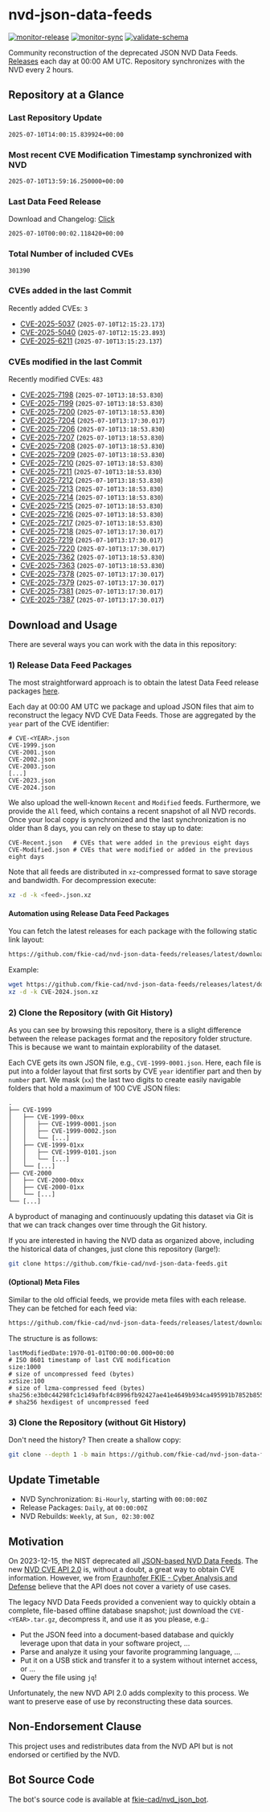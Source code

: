 # nvd-json-data-feeds

[![monitor-release](https://github.com/fkie-cad/nvd-json-data-feeds/actions/workflows/monitor_release.yml/badge.svg)](https://github.com/fkie-cad/nvd-json-data-feeds/actions/workflows/monitor_release.yml)
[![monitor-sync](https://github.com/fkie-cad/nvd-json-data-feeds/actions/workflows/monitor_sync.yml/badge.svg)](https://github.com/fkie-cad/nvd-json-data-feeds/actions/workflows/monitor_sync.yml)
[![validate-schema](https://github.com/fkie-cad/nvd-json-data-feeds/actions/workflows/validate_schema.yml/badge.svg)](https://github.com/fkie-cad/nvd-json-data-feeds/actions/workflows/validate_schema.yml)

Community reconstruction of the deprecated JSON NVD Data Feeds.
[Releases](https://github.com/fkie-cad/nvd-json-data-feeds/releases/latest) each day at 00:00 AM UTC.
Repository synchronizes with the NVD every 2 hours.

## Repository at a Glance

### Last Repository Update

```plain
2025-07-10T14:00:15.839924+00:00
```

### Most recent CVE Modification Timestamp synchronized with NVD

```plain
2025-07-10T13:59:16.250000+00:00
```

### Last Data Feed Release

Download and Changelog: [Click](https://github.com/fkie-cad/nvd-json-data-feeds/releases/latest)

```plain
2025-07-10T00:00:02.118420+00:00
```

### Total Number of included CVEs

```plain
301390
```

### CVEs added in the last Commit

Recently added CVEs: `3`

- [CVE-2025-5037](CVE-2025/CVE-2025-50xx/CVE-2025-5037.json) (`2025-07-10T12:15:23.173`)
- [CVE-2025-5040](CVE-2025/CVE-2025-50xx/CVE-2025-5040.json) (`2025-07-10T12:15:23.893`)
- [CVE-2025-6211](CVE-2025/CVE-2025-62xx/CVE-2025-6211.json) (`2025-07-10T13:15:23.137`)


### CVEs modified in the last Commit

Recently modified CVEs: `483`

- [CVE-2025-7198](CVE-2025/CVE-2025-71xx/CVE-2025-7198.json) (`2025-07-10T13:18:53.830`)
- [CVE-2025-7199](CVE-2025/CVE-2025-71xx/CVE-2025-7199.json) (`2025-07-10T13:18:53.830`)
- [CVE-2025-7200](CVE-2025/CVE-2025-72xx/CVE-2025-7200.json) (`2025-07-10T13:18:53.830`)
- [CVE-2025-7204](CVE-2025/CVE-2025-72xx/CVE-2025-7204.json) (`2025-07-10T13:17:30.017`)
- [CVE-2025-7206](CVE-2025/CVE-2025-72xx/CVE-2025-7206.json) (`2025-07-10T13:18:53.830`)
- [CVE-2025-7207](CVE-2025/CVE-2025-72xx/CVE-2025-7207.json) (`2025-07-10T13:18:53.830`)
- [CVE-2025-7208](CVE-2025/CVE-2025-72xx/CVE-2025-7208.json) (`2025-07-10T13:18:53.830`)
- [CVE-2025-7209](CVE-2025/CVE-2025-72xx/CVE-2025-7209.json) (`2025-07-10T13:18:53.830`)
- [CVE-2025-7210](CVE-2025/CVE-2025-72xx/CVE-2025-7210.json) (`2025-07-10T13:18:53.830`)
- [CVE-2025-7211](CVE-2025/CVE-2025-72xx/CVE-2025-7211.json) (`2025-07-10T13:18:53.830`)
- [CVE-2025-7212](CVE-2025/CVE-2025-72xx/CVE-2025-7212.json) (`2025-07-10T13:18:53.830`)
- [CVE-2025-7213](CVE-2025/CVE-2025-72xx/CVE-2025-7213.json) (`2025-07-10T13:18:53.830`)
- [CVE-2025-7214](CVE-2025/CVE-2025-72xx/CVE-2025-7214.json) (`2025-07-10T13:18:53.830`)
- [CVE-2025-7215](CVE-2025/CVE-2025-72xx/CVE-2025-7215.json) (`2025-07-10T13:18:53.830`)
- [CVE-2025-7216](CVE-2025/CVE-2025-72xx/CVE-2025-7216.json) (`2025-07-10T13:18:53.830`)
- [CVE-2025-7217](CVE-2025/CVE-2025-72xx/CVE-2025-7217.json) (`2025-07-10T13:18:53.830`)
- [CVE-2025-7218](CVE-2025/CVE-2025-72xx/CVE-2025-7218.json) (`2025-07-10T13:17:30.017`)
- [CVE-2025-7219](CVE-2025/CVE-2025-72xx/CVE-2025-7219.json) (`2025-07-10T13:17:30.017`)
- [CVE-2025-7220](CVE-2025/CVE-2025-72xx/CVE-2025-7220.json) (`2025-07-10T13:17:30.017`)
- [CVE-2025-7362](CVE-2025/CVE-2025-73xx/CVE-2025-7362.json) (`2025-07-10T13:18:53.830`)
- [CVE-2025-7363](CVE-2025/CVE-2025-73xx/CVE-2025-7363.json) (`2025-07-10T13:18:53.830`)
- [CVE-2025-7378](CVE-2025/CVE-2025-73xx/CVE-2025-7378.json) (`2025-07-10T13:17:30.017`)
- [CVE-2025-7379](CVE-2025/CVE-2025-73xx/CVE-2025-7379.json) (`2025-07-10T13:17:30.017`)
- [CVE-2025-7381](CVE-2025/CVE-2025-73xx/CVE-2025-7381.json) (`2025-07-10T13:17:30.017`)
- [CVE-2025-7387](CVE-2025/CVE-2025-73xx/CVE-2025-7387.json) (`2025-07-10T13:17:30.017`)


## Download and Usage

There are several ways you can work with the data in this repository:

### 1) Release Data Feed Packages

The most straightforward approach is to obtain the latest Data Feed release packages [here](https://github.com/fkie-cad/nvd-json-data-feeds/releases/latest).

Each day at 00:00 AM UTC we package and upload JSON files that aim to reconstruct the legacy NVD CVE Data Feeds.
Those are aggregated by the `year` part of the CVE identifier:

```
# CVE-<YEAR>.json
CVE-1999.json
CVE-2001.json
CVE-2002.json
CVE-2003.json
[...]
CVE-2023.json
CVE-2024.json
```

We also upload the well-known `Recent` and `Modified` feeds.
Furthermore, we provide the `All` feed, which contains a recent snapshot of all NVD records.
Once your local copy is synchronized and the last synchronization is no older than 8 days, you can rely on these to stay up to date:

```plain
CVE-Recent.json   # CVEs that were added in the previous eight days
CVE-Modified.json # CVEs that were modified or added in the previous eight days
```

Note that all feeds are distributed in `xz`-compressed format to save storage and bandwidth.
For decompression execute:

```sh
xz -d -k <feed>.json.xz
```

#### Automation using Release Data Feed Packages

You can fetch the latest releases for each package with the following static link layout:

```sh
https://github.com/fkie-cad/nvd-json-data-feeds/releases/latest/download/CVE-<YEAR>.json.xz
```

Example:

```sh
wget https://github.com/fkie-cad/nvd-json-data-feeds/releases/latest/download/CVE-2024.json.xz
xz -d -k CVE-2024.json.xz
```

### 2) Clone the Repository (with Git History)

As you can see by browsing this repository, there is a slight difference between the release packages format and the repository folder structure.
This is because we want to maintain explorability of the dataset.

Each CVE gets its own JSON file, e.g., `CVE-1999-0001.json`.
Here, each file is put into a folder layout that first sorts by CVE `year` identifier part and then by `number` part.
We mask (`xx`) the last two digits to create easily navigable folders that hold a maximum of 100 CVE JSON files:

```plain
.
├── CVE-1999
│   ├── CVE-1999-00xx
│   │   ├── CVE-1999-0001.json
│   │   ├── CVE-1999-0002.json
│   │   └── [...]
│   ├── CVE-1999-01xx
│   │   ├── CVE-1999-0101.json
│   │   └── [...]
│   └── [...]
├── CVE-2000
│   ├── CVE-2000-00xx
│   ├── CVE-2000-01xx
│   └── [...]
└── [...]
```

A byproduct of managing and continuously updating this dataset via Git is that we can track changes over time through the Git history.

If you are interested in having the NVD data as organized above, including the historical data of changes, just clone this repository (large!):

```sh
git clone https://github.com/fkie-cad/nvd-json-data-feeds.git
```

#### (Optional) Meta Files

Similar to the old official feeds, we provide meta files with each release. They can be fetched for each feed via:

```sh
https://github.com/fkie-cad/nvd-json-data-feeds/releases/latest/download/CVE-<YEAR>.meta
```

The structure is as follows:

```plain
lastModifiedDate:1970-01-01T00:00:00.000+00:00                          # ISO 8601 timestamp of last CVE modification
size:1000                                                               # size of uncompressed feed (bytes)
xzSize:100                                                              # size of lzma-compressed feed (bytes)
sha256:e3b0c44298fc1c149afbf4c8996fb92427ae41e4649b934ca495991b7852b855 # sha256 hexdigest of uncompressed feed
```

### 3) Clone the Repository (without Git History)

Don't need the history? Then create a shallow copy:

```sh
git clone --depth 1 -b main https://github.com/fkie-cad/nvd-json-data-feeds.git
```


## Update Timetable

* NVD Synchronization: `Bi-Hourly`, starting with `00:00:00Z`
* Release Packages: `Daily`, at `00:00:00Z`
* NVD Rebuilds: `Weekly`, at `Sun, 02:30:00Z`


## Motivation

On 2023-12-15, the NIST deprecated all [JSON-based NVD Data Feeds](https://nvd.nist.gov/vuln/data-feeds#divRetirementBanner-1).
The new [NVD CVE API 2.0](https://nvd.nist.gov/developers/vulnerabilities) is, without a doubt, a great way to obtain CVE information.
However, we from [Fraunhofer FKIE - Cyber Analysis and Defense](https://www.fkie.fraunhofer.de/en/departments/cad.html) believe that the API does not cover a variety of use cases.

The legacy NVD Data Feeds provided a convenient way to quickly obtain a complete, file-based offline database snapshot; just download the `CVE-<YEAR>.tar.gz`, decompress it, and use it as you please, e.g.:

- Put the JSON feed into a document-based database and quickly leverage upon that data in your software project, ...
- Parse and analyze it using your favorite programming language, ...
- Put it on a USB stick and transfer it to a system without internet access, or ...
- Query the file using `jq`!

Unfortunately, the new NVD API 2.0 adds complexity to this process.
We want to preserve ease of use by reconstructing these data sources.

## Non-Endorsement Clause

This project uses and redistributes data from the NVD API but is not endorsed or certified by the NVD.

## Bot Source Code

The bot's source code is available at [fkie-cad/nvd\_json\_bot](https://github.com/fkie-cad/nvd_json_bot).